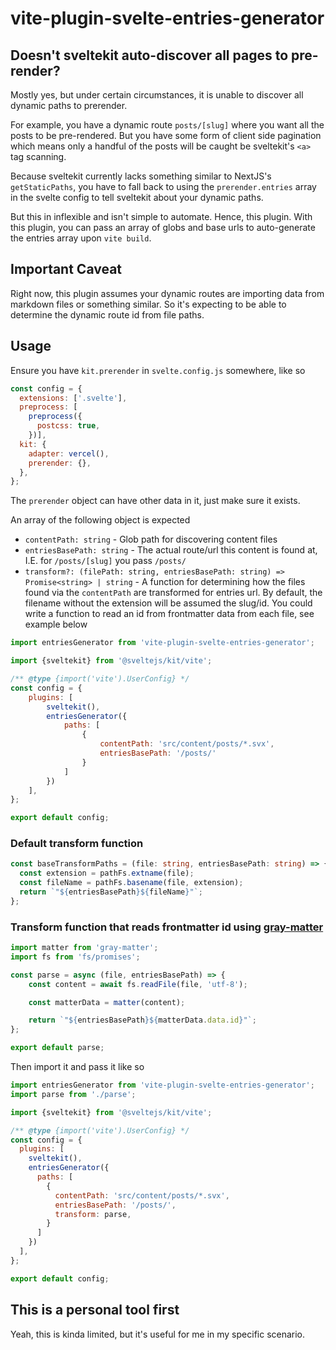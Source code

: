 # vite-plugin-svelte-entries-generator

## Doesn't sveltekit auto-discover all pages to pre-render?

Mostly yes, but under certain circumstances, it is unable to discover all dynamic paths to prerender.

For example, you have a dynamic route `posts/[slug]` where you want all the posts to be pre-rendered. But you have some
form of client side pagination which means only a handful of the posts will be caught be sveltekit's `<a>` tag scanning.

Because sveltekit currently lacks something similar to NextJS's `getStaticPaths`, you have to fall back to using
the `prerender.entries` array in the svelte config to tell sveltekit about your dynamic paths.

But this in inflexible and isn't simple to automate. Hence, this plugin. With this plugin, you can pass an array of
globs and base urls to auto-generate the entries array upon `vite build`.

## Important Caveat

Right now, this plugin assumes your dynamic routes are importing data from markdown files or something similar. So it's
expecting to be able to determine the dynamic route id from file paths.

## Usage

Ensure you have `kit.prerender` in `svelte.config.js` somewhere, like so

```js
const config = {
  extensions: ['.svelte'],
  preprocess: [
    preprocess({
      postcss: true,
    })],
  kit: {
    adapter: vercel(),
    prerender: {},
  },
};
```

The `prerender` object can have other data in it, just make sure it exists.

An array of the following object is expected

- `contentPath: string` - Glob path for discovering content files
- `entriesBasePath: string` - The actual route/url this content is found at, I.E. for `/posts/[slug]` you pass `/posts/`
- `transform?: (filePath: string, entriesBasePath: string) => Promise<string> | string` - A function for determining how
  the files found via the `contentPath` are transformed for entries url. By default, the filename without the extension
  will be assumed the slug/id. You could write a function to read an id from frontmatter data from each file, see example below

```js
import entriesGenerator from 'vite-plugin-svelte-entries-generator';

import {sveltekit} from '@sveltejs/kit/vite';

/** @type {import('vite').UserConfig} */
const config = {
    plugins: [
        sveltekit(),
        entriesGenerator({
            paths: [
                {
                    contentPath: 'src/content/posts/*.svx',
                    entriesBasePath: '/posts/'
                }
            ]
        })
    ],
};

export default config;
```

### Default transform function

```ts
const baseTransformPaths = (file: string, entriesBasePath: string) => {
  const extension = pathFs.extname(file);
  const fileName = pathFs.basename(file, extension);
  return `"${entriesBasePath}${fileName}"`;
};
```

### Transform function that reads frontmatter id using [gray-matter](https://github.com/jonschlinkert/gray-matter)

```js
import matter from 'gray-matter';
import fs from 'fs/promises';

const parse = async (file, entriesBasePath) => {
    const content = await fs.readFile(file, 'utf-8');

    const matterData = matter(content);

    return `"${entriesBasePath}${matterData.data.id}"`;
};

export default parse;
```

Then import it and pass it like so

```js
import entriesGenerator from 'vite-plugin-svelte-entries-generator';
import parse from './parse';

import {sveltekit} from '@sveltejs/kit/vite';

/** @type {import('vite').UserConfig} */
const config = {
  plugins: [
    sveltekit(),
    entriesGenerator({
      paths: [
        {
          contentPath: 'src/content/posts/*.svx',
          entriesBasePath: '/posts/',
          transform: parse,
        }
      ]
    })
  ],
};

export default config;
```

## This is a personal tool first

Yeah, this is kinda limited, but it's useful for me in my specific scenario.
